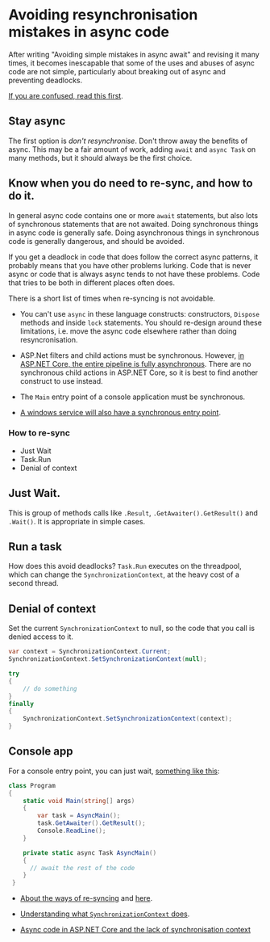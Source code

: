 # Avoiding resynchronisation mistakes in async code

After writing "Avoiding simple mistakes in async await" and revising it many times, 
it becomes inescapable that some of the uses and abuses of async code are not simple, particularly about breaking out of async and preventing deadlocks.

[If you are confused, read this first](./AsyncBasicMistakes). 

## Stay async

The first option is *don't resynchronise*. Don't throw away the benefits of async. This may be a fair amount of work, adding `await` and `async Task` on many methods, but it should always be the first choice.

## Know when you do need to re-sync, and how to do it.

In general async code contains one or more `await` statements, but also lots of synchronous statements that are not awaited. Doing synchronous things in async code is generally safe. Doing asynchronous things in synchronous code is generally dangerous, and should be avoided. 

If you get a deadlock in code that does follow the correct async patterns, it probably means that you have other problems lurking. Code that is never async or code that is always async tends to not have these problems. Code that tries to be both in different places often does.

There is a short list of times when re-syncing is not avoidable.

- You can't use `async` in these language constructs: constructors, `Dispose` methods and inside `lock` statements. You should re-design around these limitations, i.e. move the async code elsewhere rather than doing resyncronisation.

- ASP.Net filters and child actions must be synchronous. However, [in ASP.NET Core, the entire pipeline is fully asynchronous](http://blog.stephencleary.com/2017/03/aspnetcore-synchronization-context.html). There are no synchronous child actions in ASP.NET Core, so it is best to find another construct to use instead.

- The `Main` entry point of a console application must be synchronous. 

- [A windows service will also have a synchronous entry point](http://stackoverflow.com/questions/39656932/how-to-handle-async-start-errors-in-topshelf).

### How to re-sync

* Just Wait
* Task.Run
* Denial of context

## Just Wait.

This is group of methods calls like `.Result`, `.GetAwaiter().GetResult()` and `.Wait()`. It is appropriate in simple cases.

## Run a task

How does this avoid deadlocks? `Task.Run` executes on the threadpool, which can change the `SynchronizationContext`, at the heavy cost of a second thread.

## Denial of context

Set the current `SynchronizationContext` to null, so the code that you call is denied access to it.

```csharp
var context = SynchronizationContext.Current;
SynchronizationContext.SetSynchronizationContext(null);

try
{
	// do something
}
finally
{
	SynchronizationContext.SetSynchronizationContext(context);
}
```


## Console app

For a console entry point, you can just wait, [something like this](http://stackoverflow.com/questions/9208921/cant-specify-the-async-modifier-on-the-main-method-of-a-console-app):
 
```csharp
class Program
{
	static void Main(string[] args)
	{
		var task = AsyncMain();
		task.GetAwaiter().GetResult();
		Console.ReadLine();
	}

	private static async Task AsyncMain()
	{
	  // await the rest of the code
	}
 }  
```

* [About the ways of re-syncing](http://stackoverflow.com/questions/42223162/task-run-vs-null-synchronizationcontext/) and [here](http://stackoverflow.com/questions/25095243/set-synchronizationcontext-to-null-instead-of-using-configureawaitfalse/).

* [Understanding what `SynchronizationContext` does](http://stackoverflow.com/questions/18097471/what-does-synchronizationcontext-do).

* [Async code in ASP.NET Core and the lack of synchronisation context](http://blog.stephencleary.com/2017/03/aspnetcore-synchronization-context.html)
